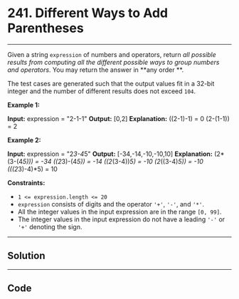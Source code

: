 # 241. Different Ways to Add Parentheses

---

Given a string `expression` of numbers and operators, return _all possible results from computing all the different possible ways to group numbers and operators_. You may return the answer in **any order **.

The test cases are generated such that the output values fit in a 32-bit integer and the number of different results does not exceed `104`.

 

**Example 1:**


**Input:** expression = "2-1-1"
**Output:** [0,2]
**Explanation:**
((2-1)-1) = 0 
(2-(1-1)) = 2


**Example 2:**


**Input:** expression = "2*3-4*5"
**Output:** [-34,-14,-10,-10,10]
**Explanation:**
(2*(3-(4*5))) = -34 
((2*3)-(4*5)) = -14 
((2*(3-4))*5) = -10 
(2*((3-4)*5)) = -10 
(((2*3)-4)*5) = 10


 

**Constraints:**

  * `1 <= expression.length <= 20`
  * `expression` consists of digits and the operator `'+'`, `'-'`, and `'*'`.
  * All the integer values in the input expression are in the range `[0, 99]`.
  * The integer values in the input expression do not have a leading `'-'` or `'+'` denoting the sign.

---

## Solution



---

## Code
```python


```